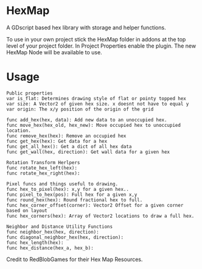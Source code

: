# HexMap
A GDscript based hex library with storage and helper functions.

To use in your own project stick the HexMap folder in addons at the top level of your project folder. In Project Properties enable the plugin. The new HexMap Node will be available to use.

# Usage
```
Public properties
var is_flat: Determines drawing style of flat or pointy topped hex
var size: A Vector2 of given hex size. x doesnt not have to equal y
var origin: The x/y position of the origin of the grid

func add_hex(hex, data): Add new data to an unoccupied hex.
func move_hex(hex_old, hex_new): Move occupied hex to unoccupied location.
func remove_hex(hex): Remove an occupied hex
func get_hex(hex): Get data for a hex
func get_all_hex(): Get a dict of all hex data
func get_wall(hex, direction): Get wall data for a given hex

Rotation Transform Herlpers
func rotate_hex_left(hex):
func rotate_hex_right(hex):

Pixel funcs and things useful to drawing.
func hex_to_pixel(hex): x,y for a given hex..
func pixel_to_hex(pos): Full hex for a given x,y
func round_hex(hex): Round fractional hex to full.
func hex_corner_offset(corner): Vector2 Offset for a given corner based on layout
func hex_corners(hex): Array of Vector2 locations to draw a full hex.

Neighbor and Distance Utility Functions
func neighbor_hex(hex, direction):
func diagonal_neighbor_hex(hex, direction):
func hex_length(hex):
func hex_distance(hex_a, hex_b):
```

Credit to RedBlobGames for their Hex Map Resources.
